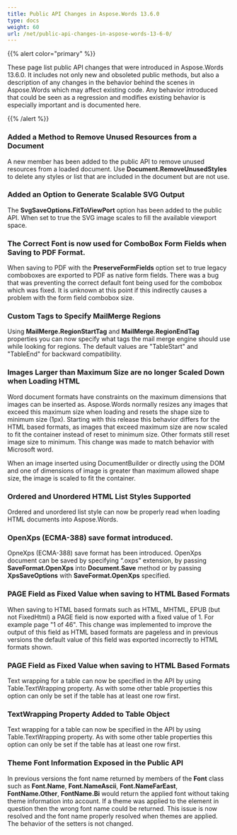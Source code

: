 ```yaml
---
title: Public API Changes in Aspose.Words 13.6.0
type: docs
weight: 60
url: /net/public-api-changes-in-aspose-words-13-6-0/
---
```


{{% alert color="primary" %}} 

These page list public API changes that were introduced in Aspose.Words 13.6.0. It includes not only new and obsoleted public methods, but also a description of any changes in the behavior behind the scenes in Aspose.Words which may affect existing code. Any behavior introduced that could be seen as a regression and modifies existing behavior is especially important and is documented here.

{{% /alert %}} 

### **Added a Method to Remove Unused Resources from a Document**

A new member has been added to the public API to remove unused resources from a loaded document. Use **Document.RemoveUnusedStyles** to delete any styles or list that are included in the document but are not use.

### **Added an Option to Generate Scalable SVG Output**

The **SvgSaveOptions.FitToViewPort** option has been added to the public API. When set to true the SVG image scales to fill the available viewport space.

### **The Correct Font is now used for ComboBox Form Fields when Saving to PDF Format.**

When saving to PDF with the **PreserveFormFields** option set to true legacy comboboxes are exported to PDF as native form fields. There was a bug that was preventing the correct default font being used for the combobox which was fixed. It is unknown at this point if this indirectly causes a problem with the form field combobox size.

### **Custom Tags to Specify MailMerge Regions**

Using **MailMerge.RegionStartTag** and **MailMerge.RegionEndTag** properties you can now specify what tags the mail merge engine should use while looking for regions. The default values are "TableStart" and "TableEnd" for backward compatibility.

### **Images Larger than Maximum Size are no longer Scaled Down when Loading HTML**

Word document formats have constraints on the maximum dimensions that images can be inserted as. Aspose.Words normally resizes any images that exceed this maximum size when loading and resets the shape size to minimum size (1px). Starting with this release this behavior differs for the HTML based formats, as images that exceed maximum size are now scaled to fit the container instead of reset to minimum size. Other formats still reset image size to minimum. This change was made to match behavior with Microsoft word. 

When an image inserted using DocumentBuilder or directly using the DOM and one of dimensions of image is greater than maximum allowed shape size, the image is scaled to fit the container.

### **Ordered and Unordered HTML List Styles Supported**

Ordered and unordered list style can now be properly read when loading HTML documents into Aspose.Words.

### **OpenXps (ECMA-388) save format introduced.**

OpneXps (ECMA-388) save format has been introduced. OpenXps document can be saved by specifying “.oxps” extension, by passing **SaveFormat.OpenXps** into **Document.Save** method or by passing **XpsSaveOptions** with **SaveFormat.OpenXps** specified.

### **PAGE Field as Fixed Value when saving to HTML Based Formats**

When saving to HTML based formats such as HTML, MHTML, EPUB (but not FixedHtml) a PAGE field is now exported with a fixed value of 1. For example page "1 of 46". This change was implemented to improve the output of this field as HTML based formats are pageless and in previous versions the default value of this field was exported incorrectly to HTML formats shown.

### **PAGE Field as Fixed Value when saving to HTML Based Formats**

Text wrapping for a table can now be specified in the API by using Table.TextWrapping property. As with some other table properties this option can only be set if the table has at least one row first.

### **TextWrapping Property Added to Table Object**

Text wrapping for a table can now be specified in the API by using Table.TextWrapping property. As with some other table properties this option can only be set if the table has at least one row first.

### **Theme Font Information Exposed in the Public API**

In previous versions the font name returned by members of the **Font** class such as **Font.Name**, **Font.NameAscii**, **Font.NameFarEast**, **FontName.Other**, **FontName.Bi** would return the applied font without taking theme information into account. If a theme was applied to the element in question then the wrong font name could be returned. This issue is now resolved and the font name properly resolved when themes are applied. The behavior of the setters is not changed.

